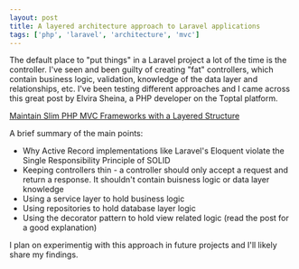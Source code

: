 ```yaml
---
layout: post
title: A layered architecture approach to Laravel applications
tags: ['php', 'laravel', 'architecture', 'mvc']
---
```


The default place to "put things" in a Laravel project a lot of the time is the controller. I've seen and been guilty of creating "fat" controllers, which contain business logic, validation, knowledge of the data layer and relationships, etc. I've been testing different approaches and I came across this great post by Elvira Sheina, a PHP developer on the Toptal platform.

[Maintain Slim PHP MVC Frameworks with a Layered Structure](https://www.toptal.com/php/maintain-slim-php-mvc-frameworks-with-a-layered-structure)

A brief summary of the main points:

- Why Active Record implementations like Laravel's Eloquent violate the Single Responsibility Principle of SOLID
- Keeping controllers thin - a controller should only accept a request and return a response. It shouldn't contain buisness logic or data layer knowledge
- Using a service layer to hold business logic
- Using repositories to hold database layer logic
- Using the decorator pattern to hold view related logic (read the post for a good explanation)

I plan on experimentig with this approach in future projects and I'll likely share my findings.


